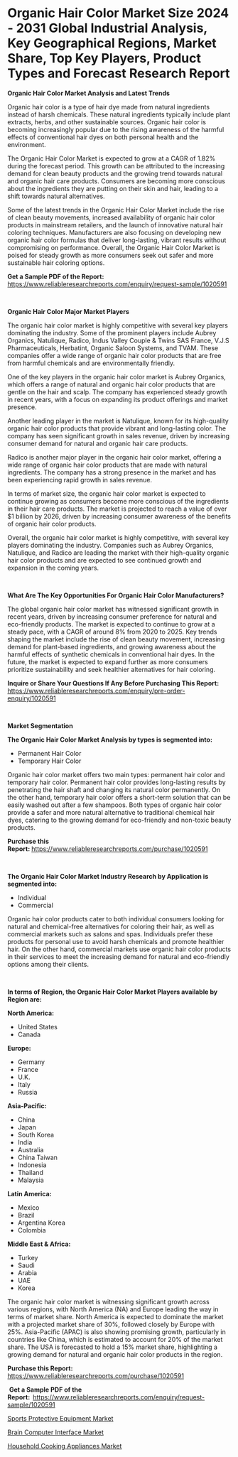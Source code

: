 <p><h1>Organic Hair Color Market Size 2024 - 2031 Global Industrial Analysis, Key Geographical Regions, Market Share, Top Key Players, Product Types and Forecast Research Report</h1></p><p><strong>Organic Hair Color Market Analysis and Latest Trends</strong></p>
<p><p>Organic hair color is a type of hair dye made from natural ingredients instead of harsh chemicals. These natural ingredients typically include plant extracts, herbs, and other sustainable sources. Organic hair color is becoming increasingly popular due to the rising awareness of the harmful effects of conventional hair dyes on both personal health and the environment.</p><p>The Organic Hair Color Market is expected to grow at a CAGR of 1.82% during the forecast period. This growth can be attributed to the increasing demand for clean beauty products and the growing trend towards natural and organic hair care products. Consumers are becoming more conscious about the ingredients they are putting on their skin and hair, leading to a shift towards natural alternatives.</p><p>Some of the latest trends in the Organic Hair Color Market include the rise of clean beauty movements, increased availability of organic hair color products in mainstream retailers, and the launch of innovative natural hair coloring techniques. Manufacturers are also focusing on developing new organic hair color formulas that deliver long-lasting, vibrant results without compromising on performance. Overall, the Organic Hair Color Market is poised for steady growth as more consumers seek out safer and more sustainable hair coloring options.</p></p>
<p><strong>Get a Sample PDF of the Report:&nbsp;</strong> <a href="https://www.reliableresearchreports.com/enquiry/request-sample/1020591">https://www.reliableresearchreports.com/enquiry/request-sample/1020591</a></p>
<p>&nbsp;</p>
<p><strong>Organic Hair Color Major Market Players</strong></p>
<p><p>The organic hair color market is highly competitive with several key players dominating the industry. Some of the prominent players include Aubrey Organics, Natulique, Radico, Indus Valley Couple & Twins SAS France, V.J.S Pharmaceuticals, Herbatint, Organic Saloon Systems, and TVAM. These companies offer a wide range of organic hair color products that are free from harmful chemicals and are environmentally friendly.</p><p>One of the key players in the organic hair color market is Aubrey Organics, which offers a range of natural and organic hair color products that are gentle on the hair and scalp. The company has experienced steady growth in recent years, with a focus on expanding its product offerings and market presence.</p><p>Another leading player in the market is Natulique, known for its high-quality organic hair color products that provide vibrant and long-lasting color. The company has seen significant growth in sales revenue, driven by increasing consumer demand for natural and organic hair care products.</p><p>Radico is another major player in the organic hair color market, offering a wide range of organic hair color products that are made with natural ingredients. The company has a strong presence in the market and has been experiencing rapid growth in sales revenue.</p><p>In terms of market size, the organic hair color market is expected to continue growing as consumers become more conscious of the ingredients in their hair care products. The market is projected to reach a value of over $1 billion by 2026, driven by increasing consumer awareness of the benefits of organic hair color products.</p><p>Overall, the organic hair color market is highly competitive, with several key players dominating the industry. Companies such as Aubrey Organics, Natulique, and Radico are leading the market with their high-quality organic hair color products and are expected to see continued growth and expansion in the coming years.</p></p>
<p>&nbsp;</p>
<p><strong>What Are The Key Opportunities For Organic Hair Color Manufacturers?</strong></p>
<p><p>The global organic hair color market has witnessed significant growth in recent years, driven by increasing consumer preference for natural and eco-friendly products. The market is expected to continue to grow at a steady pace, with a CAGR of around 8% from 2020 to 2025. Key trends shaping the market include the rise of clean beauty movement, increasing demand for plant-based ingredients, and growing awareness about the harmful effects of synthetic chemicals in conventional hair dyes. In the future, the market is expected to expand further as more consumers prioritize sustainability and seek healthier alternatives for hair coloring.</p></p>
<p><strong>Inquire or Share Your Questions If Any Before Purchasing This Report:</strong> <a href="https://www.reliableresearchreports.com/enquiry/pre-order-enquiry/1020591">https://www.reliableresearchreports.com/enquiry/pre-order-enquiry/1020591</a></p>
<p>&nbsp;</p>
<p><strong>Market Segmentation</strong></p>
<p><strong>The Organic Hair Color Market Analysis by types is segmented into:</strong></p>
<p><ul><li>Permanent Hair Color</li><li>Temporary Hair Color</li></ul></p>
<p><p>Organic hair color market offers two main types: permanent hair color and temporary hair color. Permanent hair color provides long-lasting results by penetrating the hair shaft and changing its natural color permanently. On the other hand, temporary hair color offers a short-term solution that can be easily washed out after a few shampoos. Both types of organic hair color provide a safer and more natural alternative to traditional chemical hair dyes, catering to the growing demand for eco-friendly and non-toxic beauty products.</p></p>
<p><strong>Purchase this Report:&nbsp;</strong><a href="https://www.reliableresearchreports.com/purchase/1020591">https://www.reliableresearchreports.com/purchase/1020591</a></p>
<p>&nbsp;</p>
<p><strong>The Organic Hair Color Market Industry Research by Application is segmented into:</strong></p>
<p><ul><li>Individual</li><li>Commercial</li></ul></p>
<p><p>Organic hair color products cater to both individual consumers looking for natural and chemical-free alternatives for coloring their hair, as well as commercial markets such as salons and spas. Individuals prefer these products for personal use to avoid harsh chemicals and promote healthier hair. On the other hand, commercial markets use organic hair color products in their services to meet the increasing demand for natural and eco-friendly options among their clients.</p></p>
<p>&nbsp;</p>
<p><strong>In terms of Region, the Organic Hair Color Market Players available by Region are:</strong></p>
<p>
    <p> <strong> North America: </strong>
        <ul>
            <li>United States</li>
            <li>Canada</li>
        </ul>
        </p> 
    <p> <strong> Europe: </strong>
        <ul>
            <li>Germany</li>
            <li>France</li>
            <li>U.K.</li>
            <li>Italy</li>
            <li>Russia</li>
        </ul>
        </p> 
    <p> <strong> Asia-Pacific: </strong>
        <ul>
            <li>China</li>
            <li>Japan</li>
            <li>South Korea</li>
            <li>India</li>
            <li>Australia</li>
            <li>China Taiwan</li>
            <li>Indonesia</li>
            <li>Thailand</li>
            <li>Malaysia</li>
        </ul>
        </p> 
    <p> <strong> Latin America: </strong>
        <ul>
            <li>Mexico</li>
            <li>Brazil</li>
            <li>Argentina Korea</li>
            <li>Colombia</li>
        </ul>
        </p> 
    <p> <strong> Middle East & Africa: </strong>
        <ul>
            <li>Turkey</li>
            <li>Saudi</li>
            <li>Arabia</li>
            <li>UAE</li>
            <li>Korea</li>
        </ul>
    </p>
    </p>
<p><p>The organic hair color market is witnessing significant growth across various regions, with North America (NA) and Europe leading the way in terms of market share. North America is expected to dominate the market with a projected market share of 30%, followed closely by Europe with 25%. Asia-Pacific (APAC) is also showing promising growth, particularly in countries like China, which is estimated to account for 20% of the market share. The USA is forecasted to hold a 15% market share, highlighting a growing demand for natural and organic hair color products in the region.</p></p>
<p><strong>Purchase this Report: </strong><a href="https://www.reliableresearchreports.com/purchase/1020591">https://www.reliableresearchreports.com/purchase/1020591</a></p>
<p>&nbsp;<strong>Get a Sample PDF of the Report:&nbsp;&nbsp;</strong><a href="https://www.reliableresearchreports.com/enquiry/request-sample/1020591">https://www.reliableresearchreports.com/enquiry/request-sample/1020591</a></p>
<p><strong></strong></p>
<p><p><a href="https://github.com/GroverBarry/Market-Research-Report-List-4/blob/main/sports-protective-equipment-market.md">Sports Protective Equipment Market</a></p><p><a href="https://github.com/johnbach50/Market-Research-Report-List-2/blob/main/brain-computer-interface-market.md">Brain Computer Interface Market</a></p><p><a href="https://github.com/lylyparadise/Market-Research-Report-List-2/blob/main/household-cooking-appliances-market.md">Household Cooking Appliances Market</a></p></p>